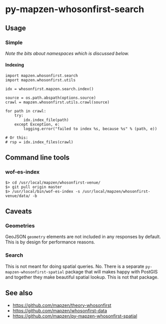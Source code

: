# py-mapzen-whosonfirst-search

## Usage

### Simple

_Note the bits about namespaces which is discussed below._

#### Indexing

```
import mapzen.whosonfirst.search
import mapzen.whosonfirst.utils

idx = whosonfirst.mapzen.search.index()

source = os.path.abspath(options.source)
crawl = mapzen.whosonfirst.utils.crawl(source)

for path in crawl:
    try:
        idx.index_file(path)
    except Exception, e:
        logging.error("failed to index %s, because %s" % (path, e))

# Or this:
# rsp = idx.index_files(crawl)
```

## Command line tools

### wof-es-index

```
$> cd /usr/local/mapzen/whosonfirst-venue/
$> git pull origin master
$> /usr/local/bin/wof-es-index -s /usr/local/mapzen/whosonfirst-venue/data/ -b
```

## Caveats

### Geometries

GeoJSON `geometry` elements are not included in any responses by default. This is by design for performance reasons. 

### Search 

This is not meant for doing spatial queries. No. There is a separate `py-mapzen-whosonfirst-spatial` package that will makes happy with PostGIS and together they make beautiful spatial lookup. This is not that package.

## See also

* https://github.com/mapzen/theory-whosonfirst
* https://github.com/mapzen/whosonfirst-data
* https://github.com/mapzen/py-mapzen-whosonfirst-spatial
